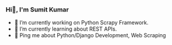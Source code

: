 ### Hi👋, I'm Sumit Kumar

<!--
**suanmj18/suanmj18** is a ✨ _special_ ✨ repository because its `README.md` (this file) appears on your GitHub profile.

Here are some ideas to get you started:

- 👯 I’m looking to collaborate on ...
- 🤔 I’m looking for help with ...
- 📫 How to reach me: ...
- 😄 Pronouns: ...
- ⚡ Fun fact: ...
-->
- 🔭 I’m currently working on Python Scrapy Framework.
- 🌱 I’m currently learning about REST APIs.
- 💬 Ping me about Python/Django Development, Web Scraping
